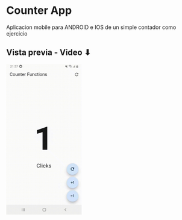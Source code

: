 # Counter App

Aplicacion mobile para ANDROID e IOS de un simple contador como ejercicio

## Vista previa - Video ⬇

<!-- ![Counter APP](assets/app.jpg) -->

<img src="assets/app.gif" alt="Counter APP" width="200" height="400">
